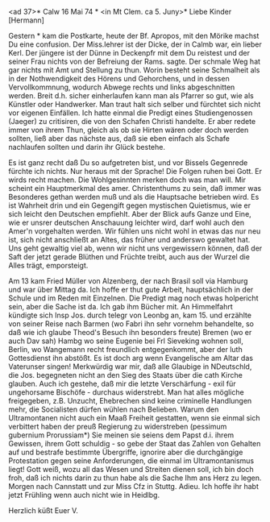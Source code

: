 <ad 37>* Calw 16 Mai 74 <Sonntag>*
 <in Mt Clem. ca 5. Juny>*
Liebe Kinder [Hermann]

Gestern <Samstg>* kam die Postkarte, heute der Bf. Apropos, mit den Mörike machst Du eine confusion. Der Miss.lehrer ist der Dicke, der in Calmb war, ein lieber Kerl. Der jüngere ist der Dünne in Deckenpfr mit dem Du reistest und der seiner Frau nichts von der Befreiung der Rams. sagte. 
Der schmale Weg hat gar nichts mit Amt und Stellung zu thun. Worin besteht seine Schmalheit als in der Nothwendigkeit des Hörens und Gehorchens, und in dessen Vervollkommnung, wodurch Abwege rechts und links abgeschnitten werden. Breit d.h. sicher einherlaufen kann man als Pfarrer so gut, wie als Künstler oder Handwerker. Man traut halt sich selber und fürchtet sich nicht vor eigenen Einfällen. Ich hatte einmal die Predigt eines Studiengenossen (Jaeger) zu critisiren, die von den Schafen Christi handelte. Er aber redete immer von ihrem Thun, gleich als ob sie Hirten wären oder doch werden sollten, ließ aber das nächste aus, daß sie eben einfach als Schafe nachlaufen sollten und darin ihr Glück bestehe.

Es ist ganz recht daß Du so aufgetreten bist, und vor Bissels Gegenrede fürchte ich nichts. Nur heraus mit der Sprache! Die Folgen ruhen bei Gott. Er wirds recht machen. Die Wohlgesinnten merken doch was man will. Mir scheint ein Hauptmerkmal des amer. Christenthums zu sein, daß immer was Besonderes gethan werden muß und als die Hauptsache betrieben wird. Es ist Wahrheit drin und ein Gegengift gegen mystischen Quietismus, wie er sich leicht den Deutschen empfiehlt. Aber der Blick aufs Ganze und Eine, wie er unsrer deutschen Anschauung leichter wird, darf wohl auch den Amer'n vorgehalten werden. Wir fühlen uns nicht wohl in etwas das nur neu ist, sich nicht anschließt an Altes, das früher und anderswo gewaltet hat. Uns geht gewaltig viel ab, wenn wir nicht uns vergewissern können, daß der Saft der jetzt gerade Blüthen und Früchte treibt, auch aus der Wurzel die Alles trägt, emporsteigt.

Am 13 kam Fried Müller von Alzenberg, der nach Brasil soll via Hamburg und war über Mittag da. Ich hoffe er thut gute Arbeit, hauptsächlich in der Schule und im Reden mit Einzelnen. Die Predigt mag noch etwas holpericht sein, aber die Sache ist da. Ich gab ihm Bücher mit. An Himmelfahrt kündigte sich Insp Jos. durch telegr von Leonbg an, kam 15. und erzählte von seiner Reise nach Barmen (wo Fabri ihn sehr vornehm behandelte, so daß wie ich glaube Theod's Besuch ihn besonders freute) Bremen (wo er auch Dav sah) Hambg wo seine Eugenie bei Frl Sieveking wohnen soll, Berlin, wo Wangemann recht freundlich entgegenkommt, aber der luth Gottesdienst ihn abstößt. Es ist doch arg wenn Evangelische am Altar das Vaterunser singen! Merkwürdig war mir, daß alle Glaubige in NDeutschld, die Jos. begegneten nicht an den Sieg des Staats über die cath Kirche glauben. Auch ich gestehe, daß mir die letzte Verschärfung - exil für ungehorsame Bischöfe - durchaus widerstrebt. Man hat alles mögliche freigegeben, z.B. Unzucht, Ehebrechen sind keine criminelle Handlungen mehr, die Socialisten dürfen wühlen nach Belieben. Warum den Ultramontanen nicht auch ein Maaß Freiheit gestatten, wenn sie einmal sich verbittert haben der preuß Regierung zu widerstreben (pessimum gubernium Prorussiam*) Sie meinen sie seiens dem Papst d.i. ihrem Gewissen, ihrem Gott schuldig - so gebe der Staat das Zahlen von Gehalten auf und bestrafe bestimmte Übergriffe, ignorire aber die durchgängige Protestation gegen seine Anforderungen, die einmal im Ultramontanismus liegt! Gott weiß, wozu all das Wesen und Streiten dienen soll, ich bin doch froh, daß ich nichts darin zu thun habe als die Sache Ihm ans Herz zu legen. Morgen nach Cannstatt und zur Miss Cfz in Stuttg. Adieu. Ich hoffe ihr habt jetzt Frühling wenn auch nicht wie in Heidlbg.

 Herzlich küßt Euer V.
